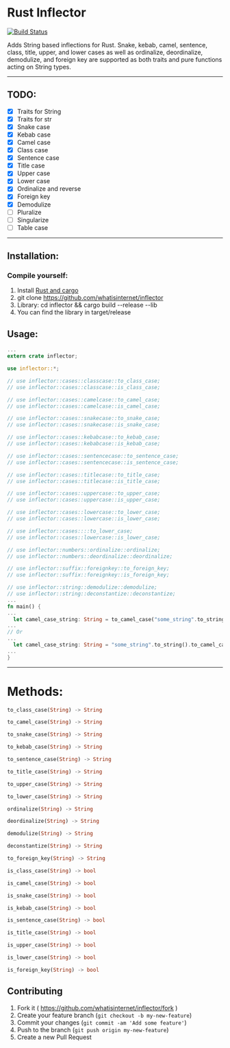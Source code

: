 # Rust Inflector

[![Build Status](https://travis-ci.org/whatisinternet/inflector.svg?branch=master)](https://travis-ci.org/whatisinternet/inflector)

Adds String based inflections for Rust. Snake, kebab, camel,
sentence, class, title, upper, and lower cases as well as ordinalize,
deordinalize, demodulize, and foreign key are supported as both traits and pure functions
acting on String types.

-----
## TODO:

- [x] Traits for String
- [x] Traits for str
- [x] Snake case
- [x] Kebab case
- [x] Camel case
- [x] Class case
- [x] Sentence case
- [x] Title case
- [x] Upper case
- [x] Lower case
- [x] Ordinalize and reverse
- [x] Foreign key
- [x] Demodulize
- [ ] Pluralize
- [ ] Singularize
- [ ] Table case

-----

## Installation:

### Compile yourself:

1. Install [Rust and cargo](http://doc.crates.io/)
2. git clone https://github.com/whatisinternet/inflector
3. Library: cd inflector && cargo build --release --lib
4. You can find the library in target/release

## Usage:

```rust
...
extern crate inflector;

use inflector::*;

// use inflector::cases::classcase::to_class_case;
// use inflector::cases::classcase::is_class_case;

// use inflector::cases::camelcase::to_camel_case;
// use inflector::cases::camelcase::is_camel_case;

// use inflector::cases::snakecase::to_snake_case;
// use inflector::cases::snakecase::is_snake_case;

// use inflector::cases::kebabcase::to_kebab_case;
// use inflector::cases::kebabcase::is_kebab_case;

// use inflector::cases::sentencecase::to_sentence_case;
// use inflector::cases::sentencecase::is_sentence_case;

// use inflector::cases::titlecase::to_title_case;
// use inflector::cases::titlecase::is_title_case;

// use inflector::cases::uppercase::to_upper_case;
// use inflector::cases::uppercase::is_upper_case;

// use inflector::cases::lowercase::to_lower_case;
// use inflector::cases::lowercase::is_lower_case;

// use inflector::cases::::to_lower_case;
// use inflector::cases::lowercase::is_lower_case;

// use inflector::numbers::ordinalize::ordinalize;
// use inflector::numbers::deordinalize::deordinalize;

// use inflector::suffix::foreignkey::to_foreign_key;
// use inflector::suffix::foreignkey::is_foreign_key;

// use inflector::string::demodulize::demodulize;
// use inflector::string::deconstantize::deconstantize;
...
fn main() {
...
  let camel_case_string: String = to_camel_case("some_string".to_string());
...
// Or
...
  let camel_case_string: String = "some_string".to_string().to_camel_case();
...
}

```

-----
# Methods:

```rust
to_class_case(String) -> String
```

```rust
to_camel_case(String) -> String
```

```rust
to_snake_case(String) -> String
```

```rust
to_kebab_case(String) -> String
```

```rust
to_sentence_case(String) -> String
```

```rust
to_title_case(String) -> String
```

```rust
to_upper_case(String) -> String
```

```rust
to_lower_case(String) -> String
```

```rust
ordinalize(String) -> String
```

```rust
deordinalize(String) -> String
```

```rust
demodulize(String) -> String
```

```rust
deconstantize(String) -> String
```

```rust
to_foreign_key(String) -> String
```


```rust
is_class_case(String) -> bool
```

```rust
is_camel_case(String) -> bool
```

```rust
is_snake_case(String) -> bool
```

```rust
is_kebab_case(String) -> bool
```

```rust
is_sentence_case(String) -> bool
```

```rust
is_title_case(String) -> bool
```

```rust
is_upper_case(String) -> bool
```

```rust
is_lower_case(String) -> bool
```

```rust
is_foreign_key(String) -> bool
```

## Contributing

1. Fork it ( https://github.com/whatisinternet/inflector/fork )
2. Create your feature branch (`git checkout -b my-new-feature`)
3. Commit your changes (`git commit -am 'Add some feature'`)
4. Push to the branch (`git push origin my-new-feature`)
5. Create a new Pull Request
